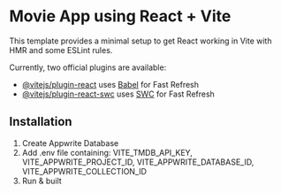 # Movie App using React + Vite

This template provides a minimal setup to get React working in Vite with HMR and some ESLint rules.

Currently, two official plugins are available:

- [@vitejs/plugin-react](https://github.com/vitejs/vite-plugin-react/blob/main/packages/plugin-react/README.md) uses [Babel](https://babeljs.io/) for Fast Refresh
- [@vitejs/plugin-react-swc](https://github.com/vitejs/vite-plugin-react-swc) uses [SWC](https://swc.rs/) for Fast Refresh

## Installation
1. Create Appwrite Database
2. Add .env file containing: VITE_TMDB_API_KEY, VITE_APPWRITE_PROJECT_ID, VITE_APPWRITE_DATABASE_ID, VITE_APPWRITE_COLLECTION_ID 
3. Run & built


